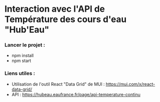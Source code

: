 # Interaction avec l'API de Température des cours d'eau "Hub'Eau"

### Lancer le projet :
* npm install
* npm start

### Liens utiles :
* Utilisation de l'outil React "Data Grid" de MUI : https://mui.com/x/react-data-grid/
* API : https://hubeau.eaufrance.fr/page/api-temperature-continu
